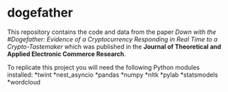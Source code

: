 # dogefather

This repository contains the code and data from the paper *Down with the #Dogefather: Evidence of a Cryptocurrency Responding in Real Time to a Crypto-Tastemaker* which was published in the **Journal of Theoretical and Applied Electronic Commerce Research**.

To replicate this project you will need the following Python modules installed:
*twint
*nest_asyncio
*pandas
*numpy
*nltk
*pylab
*statsmodels
*wordcloud



